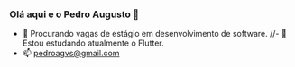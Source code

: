 ### Olá aqui e o Pedro Augusto 👋
- 🔭 Procurando vagas de estágio em desenvolvimento de software.
//- 🌱 Estou estudando atualmente o Flutter.
- 📫 pedroagvs@gmail.com
